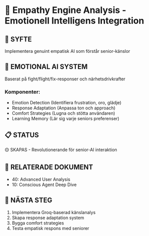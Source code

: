 # 💝 Empathy Engine Analysis - Emotionell Intelligens Integration

## 🎯 **SYFTE**
Implementera genuint empatisk AI som förstår senior-känslor

## 🧠 **EMOTIONAL AI SYSTEM**
Baserat på fight/flight/fix-responser och närhetsdrivkrafter

### **Komponenter:**
- Emotion Detection (Identifiera frustration, oro, glädje)
- Response Adaptation (Anpassa ton och approach)
- Comfort Strategies (Lugna och stötta användaren)
- Learning Memory (Lär sig varje seniors preferenser)

## 📋 **STATUS**
🟡 SKAPAS - Revolutionerande för senior-AI interaktion

## 🔗 **RELATERADE DOKUMENT**
- 40: Advanced User Analysis
- 10: Conscious Agent Deep Dive

## 🚀 **NÄSTA STEG**
1. Implementera Groq-baserad känslanalys
2. Skapa response adaptation system
3. Bygga comfort strategies
4. Testa empatisk respons med seniorer